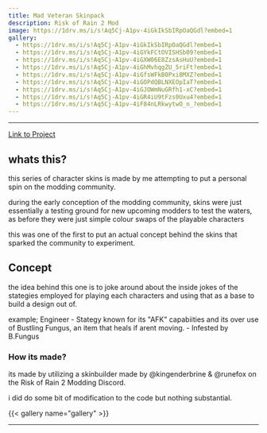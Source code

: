```yaml
---
title: Mad Veteran Skinpack
description: Risk of Rain 2 Mod 
image: https://1drv.ms/i/s!Aq5Cj-A1pv-4iGkIkSbIRpOaQGdl?embed=1
gallery:
  - https://1drv.ms/i/s!Aq5Cj-A1pv-4iGkIkSbIRpOaQGdl?embed=1
  - https://1drv.ms/i/s!Aq5Cj-A1pv-4iGYkFCtOVISHSb09?embed=1
  - https://1drv.ms/i/s!Aq5Cj-A1pv-4iGXW06E8ZzsAsHuU?embed=1
  - https://1drv.ms/i/s!Aq5Cj-A1pv-4iGhMvhqgZU_5riFt?embed=1
  - https://1drv.ms/i/s!Aq5Cj-A1pv-4iGfsWFkB0Pxi8MXZ?embed=1
  - https://1drv.ms/i/s!Aq5Cj-A1pv-4iGOPdQBLNXEOpIaT?embed=1
  - https://1drv.ms/i/s!Aq5Cj-A1pv-4iGJOWmNuGRfh1-xC?embed=1
  - https://1drv.ms/i/s!Aq5Cj-A1pv-4iGR4iU9tFzs0Uxu4?embed=1
  - https://1drv.ms/i/s!Aq5Cj-A1pv-4iF84nLRkwytwO_n_?embed=1
---
```

<!--more-->
---

[Link to Project](https://thunderstore.io/package/KrononConspirator/MadVeteran_Skinpack/)

## whats this?

this series of character skins is made by me attempting to put a personal spin on the modding community. 

during the early conception of the modding community, skins were just essentially a testing ground for new upcoming modders to test the waters, as before they were just simple colour swaps of the playable characters

this was one of the first to put an actual concept behind the skins that sparked the community to experiment.

## Concept
the idea behind this one is to joke around about the inside jokes of the stategies employed for playing each characters and using that as a base to build a design out of.

example;
Engineer - Stategy known for its "AFK" capabiities and its over use of Bustling Fungus, an item that heals if arent moving. - Infested by B.Fungus

### How its made?

its made by utilizing a skinbuilder made by @kingenderbrine & @runefox on the Risk of Rain 2 Modding Discord. 

i did do some bit of modification to the code but nothing substantial.

{{< gallery name="gallery" >}}

---